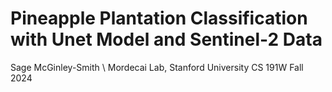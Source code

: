 # Pineapple Plantation Classification with Unet Model and Sentinel-2 Data 
Sage McGinley-Smith \\
Mordecai Lab, Stanford University
CS 191W Fall 2024


